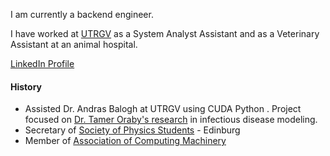 I am currently a backend engineer.

I have worked at [UTRGV](http://www.utrgv.edu/) as a System Analyst Assistant and as a Veterinary Assistant at an animal hospital.

[LinkedIn Profile](https://www.linkedin.com/in/thalia-juarez/)

#### History
- Assisted Dr. Andras Balogh at UTRGV using CUDA Python . Project focused on [Dr. Tamer Oraby's research](https://faculty.utrgv.edu/tamer.oraby/research.htm) in infectious disease modeling.
- Secretary of [Society of Physics Students](https://www.spsnational.org/) - Edinburg
- Member of [Association of Computing Machinery](https://www.acm.org/)
